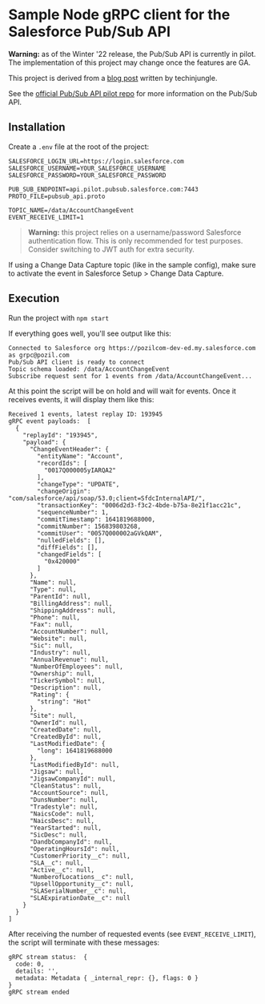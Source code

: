 # Sample Node gRPC client for the Salesforce Pub/Sub API

**Warning:** as of the Winter '22 release, the Pub/Sub API is currently in pilot. The implementation of this project may change once the features are GA.

This project is derived from a [blog post](https://jungleeforce.com/2021/11/11/connecting-to-salesforce-using-pub-sub-api-grpc/) written by techinjungle.

See the [official Pub/Sub API pilot repo](https://github.com/developerforce/pub-sub-api-pilot) for more information on the Pub/Sub API.

## Installation

Create a `.env` file at the root of the project:

```properties
SALESFORCE_LOGIN_URL=https://login.salesforce.com
SALESFORCE_USERNAME=YOUR_SALESFORCE_USERNAME
SALESFORCE_PASSWORD=YOUR_SALESFORCE_PASSWORD

PUB_SUB_ENDPOINT=api.pilot.pubsub.salesforce.com:7443
PROTO_FILE=pubsub_api.proto

TOPIC_NAME=/data/AccountChangeEvent
EVENT_RECEIVE_LIMIT=1
```

> **Warning:** this project relies on a username/password Salesforce authentication flow. This is only recommended for test purposes. Consider switching to JWT auth for extra security.

If using a Change Data Capture topic (like in the sample config), make sure to activate the event in Salesforce Setup > Change Data Capture.

## Execution

Run the project with `npm start`

If everything goes well, you'll see output like this:

```
Connected to Salesforce org https://pozilcom-dev-ed.my.salesforce.com as grpc@pozil.com
Pub/Sub API client is ready to connect
Topic schema loaded: /data/AccountChangeEvent
Subscribe request sent for 1 events from /data/AccountChangeEvent...
```

At this point the script will be on hold and will wait for events.
Once it receives events, it will display them like this:

```
Received 1 events, latest replay ID: 193945
gRPC event payloads:  [
  {
    "replayId": "193945",
    "payload": {
      "ChangeEventHeader": {
        "entityName": "Account",
        "recordIds": [
          "0017Q000005yIARQA2"
        ],
        "changeType": "UPDATE",
        "changeOrigin": "com/salesforce/api/soap/53.0;client=SfdcInternalAPI/",
        "transactionKey": "0006d2d3-f3c2-4bde-b75a-8e21f1acc21c",
        "sequenceNumber": 1,
        "commitTimestamp": 1641819688000,
        "commitNumber": 156839803268,
        "commitUser": "0057Q000002aGVkQAM",
        "nulledFields": [],
        "diffFields": [],
        "changedFields": [
          "0x420000"
        ]
      },
      "Name": null,
      "Type": null,
      "ParentId": null,
      "BillingAddress": null,
      "ShippingAddress": null,
      "Phone": null,
      "Fax": null,
      "AccountNumber": null,
      "Website": null,
      "Sic": null,
      "Industry": null,
      "AnnualRevenue": null,
      "NumberOfEmployees": null,
      "Ownership": null,
      "TickerSymbol": null,
      "Description": null,
      "Rating": {
        "string": "Hot"
      },
      "Site": null,
      "OwnerId": null,
      "CreatedDate": null,
      "CreatedById": null,
      "LastModifiedDate": {
        "long": 1641819688000
      },
      "LastModifiedById": null,
      "Jigsaw": null,
      "JigsawCompanyId": null,
      "CleanStatus": null,
      "AccountSource": null,
      "DunsNumber": null,
      "Tradestyle": null,
      "NaicsCode": null,
      "NaicsDesc": null,
      "YearStarted": null,
      "SicDesc": null,
      "DandbCompanyId": null,
      "OperatingHoursId": null,
      "CustomerPriority__c": null,
      "SLA__c": null,
      "Active__c": null,
      "NumberofLocations__c": null,
      "UpsellOpportunity__c": null,
      "SLASerialNumber__c": null,
      "SLAExpirationDate__c": null
    }
  }
]
```

After receiving the number of requested events (see `EVENT_RECEIVE_LIMIT`), the script will terminate with these messages:

```
gRPC stream status:  {
  code: 0,
  details: '',
  metadata: Metadata { _internal_repr: {}, flags: 0 }
}
gRPC stream ended
```
